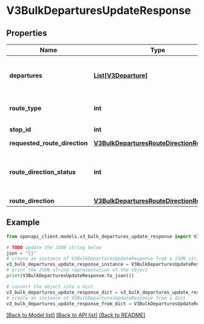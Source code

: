 # V3BulkDeparturesUpdateResponse


## Properties

Name | Type | Description | Notes
------------ | ------------- | ------------- | -------------
**departures** | [**List[V3Departure]**](V3Departure.md) | Timetabled and real-time service departures | [optional] 
**route_type** | **int** | Transport mode identifier | [optional] 
**stop_id** | **int** | Stop identifier | [optional] 
**requested_route_direction** | [**V3BulkDeparturesRouteDirectionResponse**](V3BulkDeparturesRouteDirectionResponse.md) |  | [optional] 
**route_direction_status** | **int** | The status of the route direction (changed | unchanged).  If changed, requests should change the requested_route_direction for the route_direction supplied. | [optional] 
**route_direction** | [**V3BulkDeparturesRouteDirectionResponse**](V3BulkDeparturesRouteDirectionResponse.md) |  | [optional] 

## Example

```python
from openapi_client.models.v3_bulk_departures_update_response import V3BulkDeparturesUpdateResponse

# TODO update the JSON string below
json = "{}"
# create an instance of V3BulkDeparturesUpdateResponse from a JSON string
v3_bulk_departures_update_response_instance = V3BulkDeparturesUpdateResponse.from_json(json)
# print the JSON string representation of the object
print(V3BulkDeparturesUpdateResponse.to_json())

# convert the object into a dict
v3_bulk_departures_update_response_dict = v3_bulk_departures_update_response_instance.to_dict()
# create an instance of V3BulkDeparturesUpdateResponse from a dict
v3_bulk_departures_update_response_from_dict = V3BulkDeparturesUpdateResponse.from_dict(v3_bulk_departures_update_response_dict)
```
[[Back to Model list]](../README.md#documentation-for-models) [[Back to API list]](../README.md#documentation-for-api-endpoints) [[Back to README]](../README.md)


